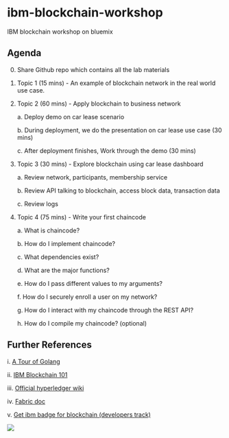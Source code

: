 # ibm-blockchain-workshop
IBM blockchain workshop on bluemix


## Agenda0.	Share Github repo which contains all the lab materials1. Topic 1 (15 mins) - An example of blockchain network in the real world use case.2.	Topic 2 (60 mins) - Apply blockchain to business network
	a.	Deploy demo on car lease scenario
		b.	During deployment, we do the presentation on car lease use case (30 mins)
		c.	After deployment finishes, Work through the demo (30 mins)
	3.	Topic 3 (30 mins) - Explore blockchain using car lease dashboard
		a.	Review network, participants, membership service
				b.	Review API talking to blockchain, access block data, transaction data
				c. 	Review logs
	4.	Topic 4 (75 mins) - Write your first chaincode
	a.	What is chaincode?
		b.	How do I implement chaincode?
		c.	What dependencies exist?
		d.	What are the major functions?
		e.	How do I pass different values to my arguments?
		f.	How do I securely enroll a user on my network?
			g.	How do I interact with my chaincode through the REST API?
	
	h.	How do I compile my chaincode? (optional)

	

## Further References 


i.	[A Tour of Golang](https://tour.golang.org/)

ii. [IBM Blockchain 101](https://www.ibm.com/developerworks/cloud/library/cl-ibm-blockchain-101-quick-start-guide-for-developers-bluemix-trs/index.html#step2)

iii. [Official hyperledger wiki](https://wiki.hyperledger.org/start)

iv. [Fabric doc](http://hyperledger-fabric.readthedocs.io/en/latest/)

v. [Get ibm badge for blockchain (developers track)](https://developer.ibm.com/courses/all-courses/blockchain-for-developers/)![](https://www.ibm.com/developerworks/community/wikis/form/anonymous/api/wiki/fd84f9b1-563b-42d3-9fe5-4da740071ca5/page/ddd91433-cfa6-44ea-85fd-c8e6846b9f7f/attachment/5e7faff8-d161-4998-9ce3-bb936236a1fc/media/devWorks%20Blockchain%202016%20Explorer%20ver.%20A.png)